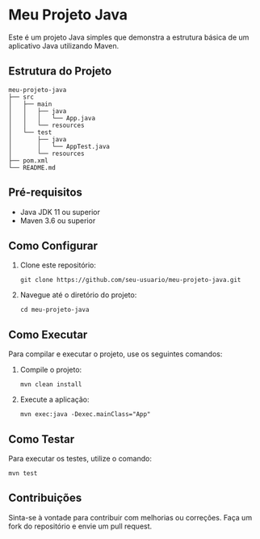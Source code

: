 # Meu Projeto Java

Este é um projeto Java simples que demonstra a estrutura básica de um aplicativo Java utilizando Maven.

## Estrutura do Projeto

```
meu-projeto-java
├── src
│   ├── main
│   │   ├── java
│   │   │   └── App.java
│   │   └── resources
│   └── test
│       ├── java
│       │   └── AppTest.java
│       └── resources
├── pom.xml
└── README.md
```

## Pré-requisitos

- Java JDK 11 ou superior
- Maven 3.6 ou superior

## Como Configurar

1. Clone este repositório:
   ```
   git clone https://github.com/seu-usuario/meu-projeto-java.git
   ```
2. Navegue até o diretório do projeto:
   ```
   cd meu-projeto-java
   ```

## Como Executar

Para compilar e executar o projeto, use os seguintes comandos:

1. Compile o projeto:
   ```
   mvn clean install
   ```
2. Execute a aplicação:
   ```
   mvn exec:java -Dexec.mainClass="App"
   ```

## Como Testar

Para executar os testes, utilize o comando:

```
mvn test
```

## Contribuições

Sinta-se à vontade para contribuir com melhorias ou correções. Faça um fork do repositório e envie um pull request.